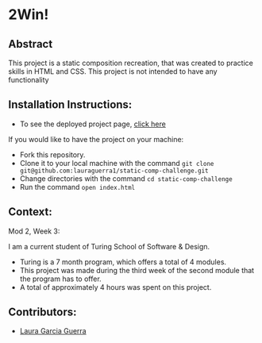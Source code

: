 # 2Win!

## Abstract 

This project is a static composition recreation, that was created to practice skills in HTML and CSS. This project is not intended to have any functionality 

## Installation Instructions: 
- To see the deployed project page, [click here](https://lauraguerra1.github.io/static-comp-challenge/)

If you would like to have the project on your machine: 
- Fork this repository. 
- Clone it to your local machine with the command `git clone git@github.com:lauraguerra1/static-comp-challenge.git`
- Change directories with the command `cd static-comp-challenge`
- Run the command `open index.html`



## Context:
Mod 2, Week 3:

I am a current student of Turing School of Software & Design.
- Turing is a 7 month program, which offers a total of 4 modules.
- This project was made during the third week of the second module that the program has to offer.
- A total of approximately 4 hours was spent on this project. 

## Contributors:

- [Laura Garcia Guerra](https://github.com/lauraguerra1)